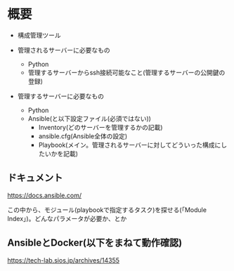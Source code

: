 # 概要
- 構成管理ツール

- 管理されるサーバーに必要なもの
    - Python
    - 管理するサーバーからssh接続可能なこと(管理するサーバーの公開鍵の登録)

- 管理するサーバーに必要なもの
    - Python
    - Ansible(と以下設定ファイル(必須ではない))
        - Inventory(どのサーバーを管理するかの記載)
        - ansible.cfg(Ansible全体の設定)
        - Playbook(メイン。管理されるサーバーに対してどういった構成にしたいかを記載)

## ドキュメント
https://docs.ansible.com/

この中から、モジュール(playbookで指定するタスク)を探せる(「Module Index」)。どんなパラメータが必要か、とか

## AnsibleとDocker(以下をまねて動作確認)
https://tech-lab.sios.jp/archives/14355

